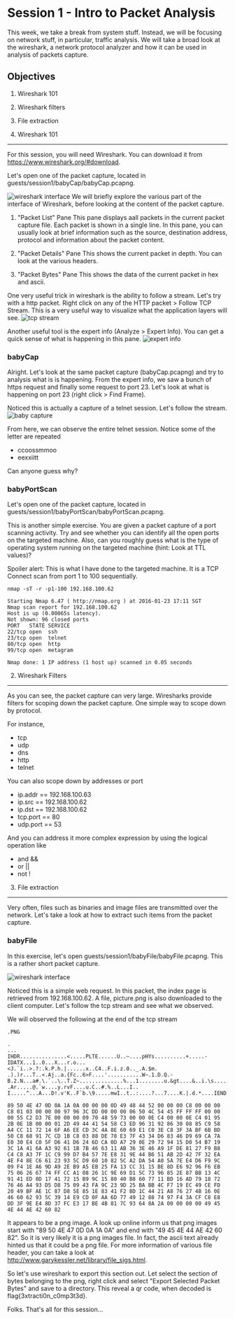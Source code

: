 Session 1 - Intro to Packet Analysis 
=================================
This week, we take a break from system stuff. Instead, we will be focusing on network stuff, in particular, traffic analysis. We will take a broad look at the wireshark, a network protocol analyzer and how it can be used in analysis of packets capture. 

Objectives
----------
1. Wireshark 101 
2. Wireshark filters
3. File extraction


1. Wireshark 101
----------------
For this session, you will need Wireshark. You can download it from https://www.wireshark.org/#download.

Let's open one of the packet capture, located in guests/session1/babyCap/babyCap.pcapng. 

![wireshark interface][wireshark1]
We will briefly explore the various part of the interface of Wireshark, before looking at the content of the packet capture. 

1. "Packet List" Pane
This pane displays aall packets in the current packet capture file. Each packet is shown in a single line. In this pane, you can usually look at brief information such as the source, destination address, protocol and information about the packet content. 

2. "Packet Details" Pane
This shows the current packet in depth. You can look at the various headers. 

3. "Packet Bytes" Pane
This shows the data of the current packet in hex and ascii. 

One very useful trick in wireshark is the ability to follow a stream. Let's try with a http packet. Right click on any of the HTTP packet > Follow TCP Stream. This is a very useful way to visualize what the application layers will see. 
![tcp stream][stream]

Another useful tool is the expert info (Analyze > Expert Info). You can get a quick sense of what is happening in this pane. 
![expert info][expertinfo]


### babyCap
Alright. Let's look at the same packet capture (babyCap.pcapng) and try to analysis what is is happening. From the expert info, we saw a bunch of https request and finally some request to port 23. Let's look at what is happening on port 23 (right click > Find Frame). 

Noticed this is actually a capture of a telnet session. Let's follow the stream. 
![baby capture][babyCap]

From here, we can observe the entire telnet session. Notice some of the letter are repeated 
- ccoossmmoo
- eexxiitt

Can anyone guess why? 

### babyPortScan
Let's open one of the packet capture, located in guests/session1/babyPortScan/babyPortScan.pcapng. 

This is another simple exercise. You are given a packet capture of a port scanning activity. Try and see whether you can identify all the open ports on the targeted machine. Also, can you roughly guess what is the type of operating system running on the targeted machine (hint: Look at TTL values)? 

Spoiler alert: This is what I have done to the targeted machine. It is a TCP Connect scan from port 1 to 100 sequentially. 
```console
nmap -sT -r -p1-100 192.168.100.62 

Starting Nmap 6.47 ( http://nmap.org ) at 2016-01-23 17:11 SGT
Nmap scan report for 192.168.100.62
Host is up (0.00065s latency).
Not shown: 96 closed ports
PORT   STATE SERVICE
22/tcp open  ssh
23/tcp open  telnet
80/tcp open  http
99/tcp open  metagram

Nmap done: 1 IP address (1 host up) scanned in 0.05 seconds
```

2. Wireshark Filters
--------------------
As you can see, the packet capture can very large. Wiresharks provide filters for scoping down the packet capture. One simple way to scope down by protocol.

For instance,
- tcp
- udp
- dns 
- http 
- telnet 

You can also scope down by addresses or port 
- ip.addr == 192.168.100.63
- ip.src == 192.168.100.62
- ip.dst == 192.168.100.62
- tcp.port == 80
- udp.port == 53

And you can address it more complex expression by using the logical operation like 
- and &&
- or ||
- not \!


3. File extraction
------------------
Very often, files such as binaries and image files are transmitted over the network. Let's take a look at how to extract such items from the packet capture. 

### babyFile
In this exercise, let's open guests/session1/babyFile/babyFile.pcapng. This is a rather short packet capture. 

![wireshark interface][babyfile]

Noticed this is a simple web request. In this packet, the index page is retrieved from 192.168.100.62. A file, picture.png is also downloaded to the client computer. Let's follow the tcp stream and see what we observed. 

We will observed the following at the end of the tcp stream  

```console
.PNG

.
...
IHDR...............<.....PLTE......U..~....pHYs..........+.....-IDATX...1..0...X...r.o...<J.`i..>.?:.k.P.h.|......x..C4..F.i.z.0.._.A.$m.
.).)r...T..<.Aj..a.{Fc..6>F....'...........W~.1.D.Q.-B.2.N...a#.\.`..\..T.Z~..............%...1........u.&gt....&..i.\s......L.A.
.Ar.....@.`w....y.rvF....u.C..#.%..L...I.. I.....^...A...D!.v'K..F`b.\9.....mwI..t..:....?...7....K.|.d.*....IEND.B`.

89 50 4E 47 0D 0A 1A 0A 00 00 00 0D 49 48 44 52 00 00 00 C8 00 00 00 C8 01 03 00 00 00 97 96 3C DD 00 00 00 06 50 4C 54 45 FF FF FF 00 00 00 55 C2 D3 7E 00 00 00 09 70 48 59 73 00 00 0E C4 00 00 0E C4 01 95 2B 0E 1B 00 00 01 2D 49 44 41 54 58 C3 ED 96 31 92 86 30 08 85 C9 58 A4 CC 11 72 14 6F A6 EE CD 3C 4A 8E 60 69 E1 C0 3E C8 3F 3A BF 6B BD 50 C8 68 91 7C CD 1B C8 03 88 DE 78 E3 7F 43 34 D6 83 46 D9 69 CA 7A E0 30 E4 C0 5F D6 41 D6 24 6D CA 0D A7 29 0E 29 72 94 15 D0 54 B7 19 3C 1A 41 6A A3 92 61 1B 7B 46 63 11 AB 36 3E 46 A9 1F DE 81 27 F9 B8 C4 C8 A3 7F 1C C9 99 D7 B4 57 7E E8 31 9E 44 B6 51 AB 2D 42 7F 32 EA 4E F4 8E C6 61 23 93 5C D9 60 10 82 5C A2 DA 54 A0 5A 7E E4 D6 F9 9C 09 F4 1E A6 9D A9 2E B9 A5 EB 25 FA 13 CC 31 15 BE 8D E6 92 96 F6 EB 75 06 26 67 74 FF CC A1 08 26 1C 9E 69 D1 5C 73 96 85 2E 87 BB 13 4C 91 41 ED 0D 17 41 72 15 B9 9C 15 80 40 B8 60 77 11 BD 16 AD 79 18 72 76 46 A4 93 D5 D8 75 09 43 FA 9C 23 9D 25 BA BB 4C F7 19 EC 49 CE FD 20 49 BF AE 1C 87 D8 5E 85 1E 83 41 F2 BD 1C 44 21 A8 76 27 4B 16 0E 46 60 62 93 5C 39 14 E9 CD 0F AA 6D 77 49 12 88 74 97 F4 3A CF C8 E8 DD 3F 9E E4 8D 37 FC E3 17 BE 4B 81 7C 93 64 8A 2A 00 00 00 00 49 45 4E 44 AE 42 60 82

```

It appears to be a png image. A look up online inform us that png images start with "89 50 4E 47 0D 0A 1A 0A" and end with "49 45 4E 44 AE 42 60 82". So it is very likely it is a png images file. In fact, the ascii text already hinted us that it could be a png file. For more information of various file header, you can take a look at http://www.garykessler.net/library/file_sigs.html. 

So let's use wireshark to export this section out. Let select the section of bytes belonging to the png, right click and select "Export Selected Packet Bytes" and save to a directory. This reveal a qr code, when decoded is flag{3xtracti0n_c0mp3t3d}. 

Folks. That's all for this session... 

[//]: # (Images)
[wireshark1]: ./images/wireshark1.JPG
[stream]: ./images/stream.JPG
[babyfile]: ./images/wireshark_file.JPG
[expertinfo]: ./images/expertinfo.JPG
[babyCap]: ./images/babyCap.JPG